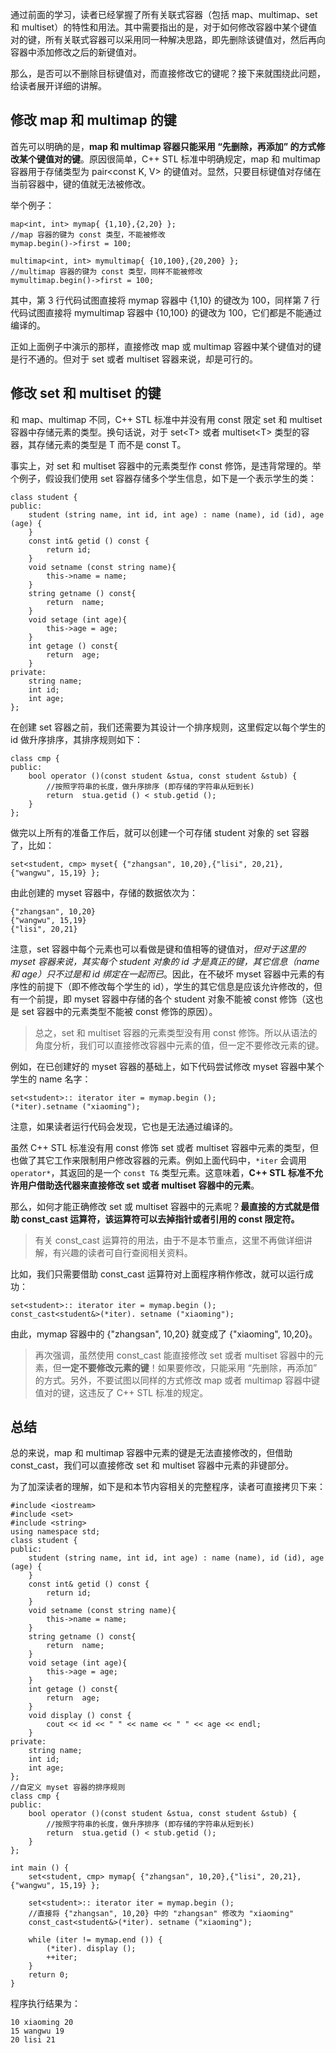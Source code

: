 
通过前面的学习，读者已经掌握了所有关联式容器（包括 map、multimap、set 和 multiset）的特性和用法。其中需要指出的是，对于如何修改容器中某个键值对的键，所有关联式容器可以采用同一种解决思路，即先删除该键值对，然后再向容器中添加修改之后的新键值对。

那么，是否可以不删除目标键值对，而直接修改它的键呢？接下来就围绕此问题，给读者展开详细的讲解。

## 修改 map 和 multimap 的键

首先可以明确的是，**map 和 multimap 容器只能采用 “先删除，再添加” 的方式修改某个键值对的键**。原因很简单，C++ STL 标准中明确规定，map 和 multimap 容器用于存储类型为 pair<const K, V> 的键值对。显然，只要目标键值对存储在当前容器中，键的值就无法被修改。

举个例子：

```
map<int, int> mymap{ {1,10},{2,20} };
//map 容器的键为 const 类型，不能被修改
mymap.begin()->first = 100;

multimap<int, int> mymultimap{ {10,100},{20,200} };
//multimap 容器的键为 const 类型，同样不能被修改
mymultimap.begin()->first = 100;
```

其中，第 3 行代码试图直接将 mymap 容器中 {1,10} 的键改为 100，同样第 7 行代码试图直接将 mymultimap 容器中 {10,100} 的键改为 100，它们都是不能通过编译的。

正如上面例子中演示的那样，直接修改 map 或 multimap 容器中某个键值对的键是行不通的。但对于 set 或者 multiset 容器来说，却是可行的。

## 修改 set 和 multiset 的键

和 map、multimap 不同，C++ STL 标准中并没有用 const 限定 set 和 multiset 容器中存储元素的类型。换句话说，对于 set\<T\> 或者 multiset\<T\> 类型的容器，其存储元素的类型是 T 而不是 const T。

事实上，对 set 和 multiset 容器中的元素类型作 const 修饰，是违背常理的。举个例子，假设我们使用 set 容器存储多个学生信息，如下是一个表示学生的类：

```
class student {
public:
    student (string name, int id, int age) : name (name), id (id), age (age) {
    }
    const int& getid () const {
        return id;
    }
    void setname (const string name){
        this->name = name;
    }
    string getname () const{
        return  name;
    }
    void setage (int age){
        this->age = age;
    }
    int getage () const{
        return  age;
    }
private:
    string name;
    int id;
    int age;
};
```

在创建 set 容器之前，我们还需要为其设计一个排序规则，这里假定以每个学生的 id 做升序排序，其排序规则如下：

```
class cmp {
public:
    bool operator ()(const student &stua, const student &stub) {
        //按照字符串的长度，做升序排序 (即存储的字符串从短到长)
        return  stua.getid () < stub.getid ();
    }
};
```

做完以上所有的准备工作后，就可以创建一个可存储 student 对象的 set 容器了，比如：

```
set<student, cmp> myset{ {"zhangsan", 10,20},{"lisi", 20,21},{"wangwu", 15,19} };
```

由此创建的 myset 容器中，存储的数据依次为：
```
{"zhangsan", 10,20}  
{"wangwu", 15,19}  
{"lisi", 20,21}
```

注意，set 容器中每个元素也可以看做是键和值相等的键值对，*但对于这里的 myset 容器来说，其实每个 student 对象的 id 才是真正的键，其它信息（name 和 age）只不过是和 id 绑定在一起而已*。因此，在不破坏 myset 容器中元素的有序性的前提下（即不修改每个学生的 id），学生的其它信息是应该允许修改的，但有一个前提，即 myset 容器中存储的各个 student 对象不能被 const 修饰（这也是 set 容器中的元素类型不能被 const 修饰的原因）。

> 总之，set 和 multiset 容器的元素类型没有用 const 修饰。所以从语法的角度分析，我们可以直接修改容器中元素的值，但一定不要修改元素的键。

例如，在已创建好的 myset 容器的基础上，如下代码尝试修改 myset 容器中某个学生的 name 名字：

```
set<student>:: iterator iter = mymap.begin ();
(*iter).setname ("xiaoming");
```

注意，如果读者运行代码会发现，它也是无法通过编译的。

虽然 C++ STL 标准没有用 const 修饰 set 或者 multiset 容器中元素的类型，但也做了其它工作来限制用户修改容器的元素。例如上面代码中，`*iter` 会调用 `operator*`，其返回的是一个 `const T&` 类型元素。这意味着，**C++ STL 标准不允许用户借助迭代器来直接修改 set 或者 multiset 容器中的元素**。

那么，如何才能正确修改 set 或 multiset 容器中的元素呢？**最直接的方式就是借助 const_cast 运算符，该运算符可以去掉指针或者引用的 const 限定符。**

> 有关 const_cast 运算符的用法，由于不是本节重点，这里不再做详细讲解，有兴趣的读者可自行查阅相关资料。

比如，我们只需要借助 const_cast 运算符对上面程序稍作修改，就可以运行成功：

```
set<student>:: iterator iter = mymap.begin ();
const_cast<student&>(*iter). setname ("xiaoming");
```

由此，mymap 容器中的 {"zhangsan", 10,20} 就变成了 {"xiaoming", 10,20}。

> 再次强调，虽然使用 const_cast 能直接修改 set 或者 multiset 容器中的元素，但**一定不要修改元素的键**！如果要修改，只能采用 “先删除，再添加” 的方式。另外，不要试图以同样的方式修改 map 或者 multimap 容器中键值对的键，这违反了 C++ STL 标准的规定。

## 总结

总的来说，map 和 multimap 容器中元素的键是无法直接修改的，但借助 const_cast，我们可以直接修改 set 和 multiset 容器中元素的非键部分。

为了加深读者的理解，如下是和本节内容相关的完整程序，读者可直接拷贝下来：

```
#include <iostream>
#include <set>
#include <string>
using namespace std;
class student {
public:
    student (string name, int id, int age) : name (name), id (id), age (age) {
    }
    const int& getid () const {
        return id;
    }
    void setname (const string name){
        this->name = name;
    }
    string getname () const{
        return  name;
    }
    void setage (int age){
        this->age = age;
    }
    int getage () const{
        return  age;
    }
    void display () const {
        cout << id << " " << name << " " << age << endl;
    }
private:
    string name;
    int id;
    int age;
};
//自定义 myset 容器的排序规则
class cmp {
public:
    bool operator ()(const student &stua, const student &stub) {
        //按照字符串的长度，做升序排序 (即存储的字符串从短到长)
        return  stua.getid () < stub.getid ();
    }
};

int main () {
    set<student, cmp> mymap{ {"zhangsan", 10,20},{"lisi", 20,21},{"wangwu", 15,19} };

    set<student>:: iterator iter = mymap.begin ();
    //直接将 {"zhangsan", 10,20} 中的 "zhangsan" 修改为 "xiaoming"
    const_cast<student&>(*iter). setname ("xiaoming");
   
    while (iter != mymap.end ()) {
        (*iter). display ();
        ++iter;
    }
    return 0;
}
```

程序执行结果为：
```
10 xiaoming 20  
15 wangwu 19  
20 lisi 21
```